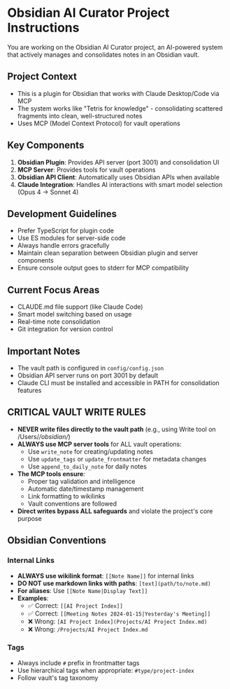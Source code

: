 # Obsidian AI Curator Project Instructions

You are working on the Obsidian AI Curator project, an AI-powered system that actively manages and consolidates notes in an Obsidian vault.

## Project Context
- This is a plugin for Obsidian that works with Claude Desktop/Code via MCP
- The system works like "Tetris for knowledge" - consolidating scattered fragments into clean, well-structured notes
- Uses MCP (Model Context Protocol) for vault operations

## Key Components
1. **Obsidian Plugin**: Provides API server (port 3001) and consolidation UI
2. **MCP Server**: Provides tools for vault operations
3. **Obsidian API Client**: Automatically uses Obsidian APIs when available
4. **Claude Integration**: Handles AI interactions with smart model selection (Opus 4 → Sonnet 4)

## Development Guidelines
- Prefer TypeScript for plugin code
- Use ES modules for server-side code
- Always handle errors gracefully
- Maintain clean separation between Obsidian plugin and server components
- Ensure console output goes to stderr for MCP compatibility

## Current Focus Areas
- CLAUDE.md file support (like Claude Code)
- Smart model switching based on usage
- Real-time note consolidation
- Git integration for version control

## Important Notes
- The vault path is configured in `config/config.json`
- Obsidian API server runs on port 3001 by default
- Claude CLI must be installed and accessible in PATH for consolidation features

## CRITICAL VAULT WRITE RULES
- **NEVER write files directly to the vault path** (e.g., using Write tool on /Users/*/obsidian/*)
- **ALWAYS use MCP server tools** for ALL vault operations:
  - Use `write_note` for creating/updating notes
  - Use `update_tags` or `update_frontmatter` for metadata changes
  - Use `append_to_daily_note` for daily notes
- **The MCP tools ensure**:
  - Proper tag validation and intelligence
  - Automatic date/timestamp management
  - Link formatting to wikilinks
  - Vault conventions are followed
- **Direct writes bypass ALL safeguards** and violate the project's core purpose

## Obsidian Conventions

### Internal Links
- **ALWAYS use wikilink format**: `[[Note Name]]` for internal links
- **DO NOT use markdown links with paths**: `[text](path/to/note.md)`
- **For aliases**: Use `[[Note Name|Display Text]]`
- **Examples**:
  - ✅ Correct: `[[AI Project Index]]`
  - ✅ Correct: `[[Meeting Notes 2024-01-15|Yesterday's Meeting]]`
  - ❌ Wrong: `[AI Project Index](Projects/AI Project Index.md)`
  - ❌ Wrong: `/Projects/AI Project Index.md`

### Tags
- Always include `#` prefix in frontmatter tags
- Use hierarchical tags when appropriate: `#type/project-index`
- Follow vault's tag taxonomy